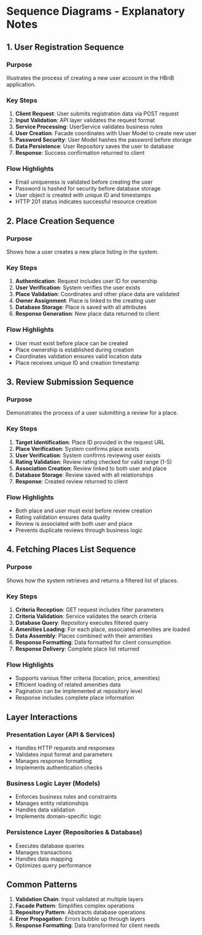 # Sequence Diagrams - Explanatory Notes

## 1. User Registration Sequence

### Purpose
Illustrates the process of creating a new user account in the HBnB application.

### Key Steps
1. **Client Request**: User submits registration data via POST request
2. **Input Validation**: API layer validates the request format
3. **Service Processing**: UserService validates business rules
4. **User Creation**: Facade coordinates with User Model to create new user
5. **Password Security**: User Model hashes the password before storage
6. **Data Persistence**: User Repository saves the user to database
7. **Response**: Success confirmation returned to client

### Flow Highlights
- Email uniqueness is validated before creating the user
- Password is hashed for security before database storage
- User object is created with unique ID and timestamps
- HTTP 201 status indicates successful resource creation

## 2. Place Creation Sequence

### Purpose
Shows how a user creates a new place listing in the system.

### Key Steps
1. **Authentication**: Request includes user ID for ownership
2. **User Verification**: System verifies the user exists
3. **Place Validation**: Coordinates and other place data are validated
4. **Owner Assignment**: Place is linked to the creating user
5. **Database Storage**: Place is saved with all attributes
6. **Response Generation**: New place data returned to client

### Flow Highlights
- User must exist before place can be created
- Place ownership is established during creation
- Coordinates validation ensures valid location data
- Place receives unique ID and creation timestamp

## 3. Review Submission Sequence

### Purpose
Demonstrates the process of a user submitting a review for a place.

### Key Steps
1. **Target Identification**: Place ID provided in the request URL
2. **Place Verification**: System confirms place exists
3. **User Verification**: System confirms reviewing user exists
4. **Rating Validation**: Review rating checked for valid range (1-5)
5. **Association Creation**: Review linked to both user and place
6. **Database Storage**: Review saved with all relationships
7. **Response**: Created review returned to client

### Flow Highlights
- Both place and user must exist before review creation
- Rating validation ensures data quality
- Review is associated with both user and place
- Prevents duplicate reviews through business logic

## 4. Fetching Places List Sequence

### Purpose
Shows how the system retrieves and returns a filtered list of places.

### Key Steps
1. **Criteria Reception**: GET request includes filter parameters
2. **Criteria Validation**: Service validates the search criteria
3. **Database Query**: Repository executes filtered query
4. **Amenities Loading**: For each place, associated amenities are loaded
5. **Data Assembly**: Places combined with their amenities
6. **Response Formatting**: Data formatted for client consumption
7. **Response Delivery**: Complete place list returned

### Flow Highlights
- Supports various filter criteria (location, price, amenities)
- Efficient loading of related amenities data
- Pagination can be implemented at repository level
- Response includes complete place information

## Layer Interactions

### Presentation Layer (API & Services)
- Handles HTTP requests and responses
- Validates input format and parameters
- Manages response formatting
- Implements authentication checks

### Business Logic Layer (Models)
- Enforces business rules and constraints
- Manages entity relationships
- Handles data validation
- Implements domain-specific logic

### Persistence Layer (Repositories & Database)
- Executes database queries
- Manages transactions
- Handles data mapping
- Optimizes query performance

## Common Patterns

1. **Validation Chain**: Input validated at multiple layers
2. **Facade Pattern**: Simplifies complex operations
3. **Repository Pattern**: Abstracts database operations
4. **Error Propagation**: Errors bubble up through layers
5. **Response Formatting**: Data transformed for client needs
